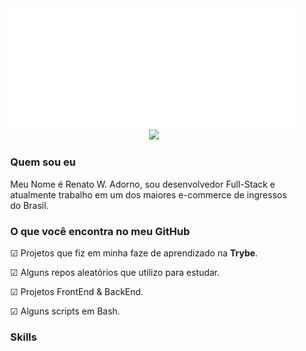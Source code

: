 <div style="display: flex; flex-direction: column; justify-content: center; align-items: center;">
  <div align="center" style="width: 460px;">
    <div>
      <img width="460px" src="header.svg" alt="Click to see the source">
    </div>
    <img class="status" src="https://github-readme-stats.vercel.app/api?username=RENATOADORNO&show_icons=true&include_all_commits=true&count_private=true&icon_color=000000&title_color=000000"/>
    <div align="start" width="460px">
      <h3 class="title">Quem sou eu</h3>
      <p class="text">Meu Nome é Renato W. Adorno, sou desenvolvedor Full-Stack e atualmente trabalho em um dos maiores e-commerce de ingressos do Brasil.</p>
      <h3 class="title">O que você encontra no meu GitHub</h3>
      <p class="text">☑ Projetos que fiz em minha faze de aprendizado na <b>Trybe</b>.</p>
      <p class="text">☑ Alguns repos aleatórios que utilizo para estudar.</p>
      <p class="text">☑ Projetos FrontEnd & BackEnd.</p>
      <p class="text">☑ Alguns scripts em Bash.</p>
      <h3 class="title">Skills</h3>
      <i class="fa-brands devicon-git-plain fa-fade  icon"></i>
      <i class="fa-brands devicon-bash-plain fa-fade  icon"></i>
      <i class="fa-brands devicon-linux-plain fa-fade icon"></i>
      <i class="fa-brands devicon-docker-plain-wordmark fa-fade icon"></i>
      <i class="fa-brands devicon-typescript-plain fa-fade icon"></i>
      <i class="fa-brands devicon-react-plain fa-fade icon"></i>
      <i class="fa-brands devicon-nodejs-plain fa-fade icon"></i>
      <i class="fa-brands devicon-javascript-plain fa-fade icon"></i>
      <i class="fa-brands devicon-nextjs-plain fa-fade icon"></i>
      <i class="fa-brands devicon-nestjs-plain fa-fade icon"></i>
      <i class="fa-brands devicon-python-plain fa-fade icon"></i>
      <i class="fa-brands devicon-sass-plain fa-fade icon"></i>
      <i class="fa-brands devicon-express-original fa-fade icon"></i>
      <i class="fa-brands devicon-jquery-plain fa-fade icon"></i>
      <i class="fa-brands devicon-go-plain fa-fade icon"></i>
      <i class="fa-brands devicon-figma-plain fa-fade icon"></i>
    </div>
  </div>
</div>